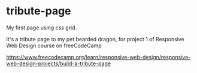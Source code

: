 # tribute-page

My first page using css grid.

It's a tribute page to my pet bearded dragon, for project 1 of Responsive Web Design course on freeCodeCamp

https://www.freecodecamp.org/learn/responsive-web-design/responsive-web-design-projects/build-a-tribute-page
